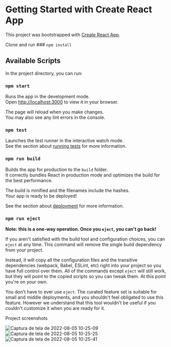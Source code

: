 # Getting Started with Create React App

This project was bootstrapped with [Create React App](https://github.com/facebook/create-react-app).

Clone and run ### `npm install`

## Available Scripts

In the project directory, you can run:

### `npm start`

Runs the app in the development mode.\
Open [http://localhost:3000](http://localhost:3000) to view it in your browser.

The page will reload when you make changes.\
You may also see any lint errors in the console.

### `npm test`

Launches the test runner in the interactive watch mode.\
See the section about [running tests](https://facebook.github.io/create-react-app/docs/running-tests) for more information.

### `npm run build`

Builds the app for production to the `build` folder.\
It correctly bundles React in production mode and optimizes the build for the best performance.

The build is minified and the filenames include the hashes.\
Your app is ready to be deployed!

See the section about [deployment](https://facebook.github.io/create-react-app/docs/deployment) for more information.

### `npm run eject`

**Note: this is a one-way operation. Once you `eject`, you can't go back!**

If you aren't satisfied with the build tool and configuration choices, you can `eject` at any time. This command will remove the single build dependency from your project.

Instead, it will copy all the configuration files and the transitive dependencies (webpack, Babel, ESLint, etc) right into your project so you have full control over them. All of the commands except `eject` will still work, but they will point to the copied scripts so you can tweak them. At this point you're on your own.

You don't have to ever use `eject`. The curated feature set is suitable for small and middle deployments, and you shouldn't feel obligated to use this feature. However we understand that this tool wouldn't be useful if you couldn't customize it when you are ready for it.

Project screenshots

![Captura de tela de 2022-08-05 10-25-09](https://user-images.githubusercontent.com/11844740/183086886-bd43c86b-3a71-4f72-8dd3-472418ec0ec9.png)
![Captura de tela de 2022-08-05 10-25-25](https://user-images.githubusercontent.com/11844740/183086882-0a8fba8f-d925-4886-afd5-10aaeee22874.png)
![Captura de tela de 2022-08-05 10-25-41](https://user-images.githubusercontent.com/11844740/183086874-3785e580-bf8d-400c-a4c9-7a25dc645dcb.png)

